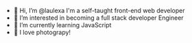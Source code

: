 - 👋 Hi, I’m @laulexa I'm a self-taught front-end web developer 
- 👀 I’m interested in becoming a full stack developer Engineer
- 🌱 I’m currently learning JavaScript
- 💞️ I love photograpy!
